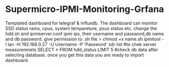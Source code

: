 # Supermicro-IPMI-Monitoring-Grfana
Templated dashboard for telegraf & influxdb.
The dashboard can monitor SSD status rams, cpus, system tempareture, psus status etc.
change the hdd.sh and ipmiserver.conf ipmi ips, their username and password,db name and db password.
give permission to .sh file > chmod +x name.sh
ipmitool -I lan -H 192.168.0.27 -U Username -P 'Password' sdr list #to chek server measuremnets
SELECT * FROM hdd_status LIMIT 5 #check db data after selecting database.
once you get this data you are ready to import dashboard.
